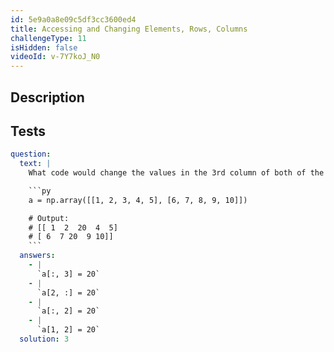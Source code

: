 ```yaml
---
id: 5e9a0a8e09c5df3cc3600ed4
title: Accessing and Changing Elements, Rows, Columns
challengeType: 11
isHidden: false
videoId: v-7Y7koJ_N0
---
```


## Description
<section id='description'>
</section>

## Tests
<section id='tests'>

```yml
question:
  text: |
    What code would change the values in the 3rd column of both of the following Numpy arrays to 20?:

    ```py
    a = np.array([[1, 2, 3, 4, 5], [6, 7, 8, 9, 10]])

    # Output:
    # [[ 1  2  20  4  5]
    # [ 6  7 20  9 10]]
    ```
  answers:
    - |
      `a[:, 3] = 20`
    - |
      `a[2, :] = 20`
    - |
      `a[:, 2] = 20`
    - |
      `a[1, 2] = 20`
  solution: 3
```

</section>

